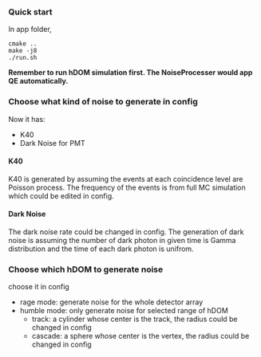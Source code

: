 ### Quick start
In app folder, 
```
cmake ..
make -j8
./run.sh
```
**Remember to run hDOM simulation first. The NoiseProcesser would app QE automatically.**

### Choose what kind of noise to generate in config
Now it has:
- K40
- Dark Noise for PMT

#### K40
K40 is generated by assuming the events at each coincidence level are Poisson process. The frequency of the events is from full MC simulation which could be edited in config.

#### Dark Noise
The dark noise rate could be changed in config. The generation of dark noise is assuming the number of dark photon in given time is Gamma distribution and the time of each dark photon is unifrom.

### Choose which hDOM to generate noise
choose it in config
- rage mode: generate noise for the whole detector array
- humble mode: only generate noise for selected range of hDOM
  - track: a cylinder whose center is the track, the radius could be changed in config
  - cascade: a sphere whose center is the vertex, the radius could be changed in config
